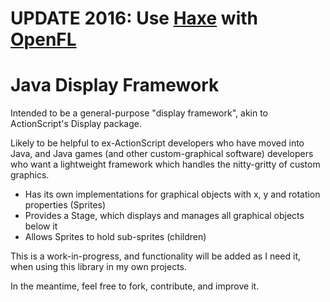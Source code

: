 UPDATE 2016: Use [Haxe](https://en.wikipedia.org/wiki/Haxe) with [OpenFL](https://en.wikipedia.org/wiki/OpenFL)
===

Java Display Framework
======================

Intended to be a general-purpose "display framework", akin to ActionScript's Display package.

Likely to be helpful to ex-ActionScript developers who have moved into Java, and Java games (and other custom-graphical software) developers who want a lightweight framework which handles the nitty-gritty of custom graphics.

  * Has its own implementations for graphical objects with x, y and rotation properties (Sprites)
  * Provides a Stage, which displays and manages all graphical objects below it
  * Allows Sprites to hold sub-sprites (children)

This is a work-in-progress, and functionality will be added as I need it, when using this library in my own projects.

In the meantime, feel free to fork, contribute, and improve it.
